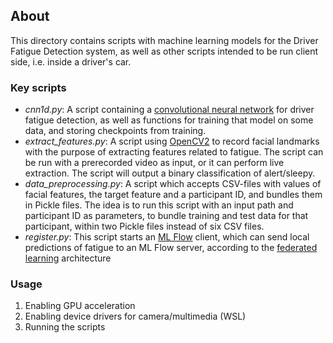 ## About
This directory contains scripts with machine learning models for the Driver Fatigue Detection system, as well as other scripts
intended to be run client side, i.e. inside a driver's car.

### Key scripts
- *cnn1d.py*: A script containing a [convolutional neural network](https://en.wikipedia.org/wiki/Convolutional_neural_network "neural network architecture using kernel operations/convolutions to reduce number of neurons needed")
for driver fatigue detection, as well as functions for training that model on some data, and storing checkpoints from training.
- *extract_features.py*: A script using [OpenCV2](https://docs.opencv.org/4.9.0/d1/dfb/intro.html "tool for capturing images/video, with support for image analysis") to
record facial landmarks with the purpose of extracting features related to fatigue. The script can be run with a prerecorded video as input, or it can perform live extraction.
The script will output a binary classification of alert/sleepy.
- *data_preprocessing.py*: A script which accepts CSV-files with values of facial features, the target feature and a participant ID, and bundles them in Pickle files.
The idea is to run this script with an input path and participant ID as parameters, to bundle training and test data for that participant, within two Pickle files instead of six CSV files.
- *register.py*: This script starts an [ML Flow](https://mlflow.org/ "A framework for hosting a machine learning model in a client-server architecture, providing common ML Ops operations") client,
which can send local predictions of fatigue to an ML Flow server, according to the [federated learning](https://ai.googleblog.com/2017/04/federated-learning-collaborative.html "A modified client-server architecture in machine learning, providing low latency and high security") architecture

### Usage
1. Enabling GPU acceleration
2. Enabling device drivers for camera/multimedia (WSL)
3. Running the scripts
